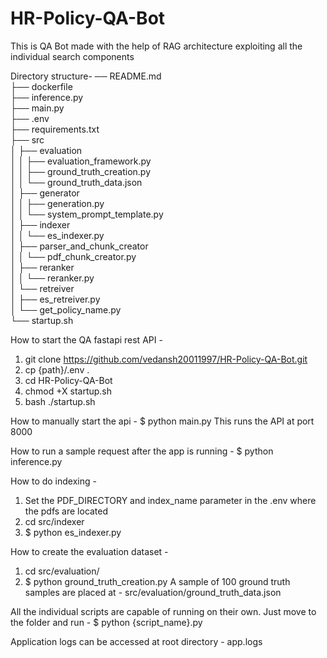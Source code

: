 # HR-Policy-QA-Bot
This is QA Bot made with the help of RAG architecture exploiting all the individual search components

Directory structure-
── README.md <br>
├── dockerfile <br>
├── inference.py <br>
├── main.py <br>
├── .env <br>
├── requirements.txt <br>
├── src <br>
│   ├── evaluation <br>
│   │   ├── evaluation_framework.py <br>
│   │   ├── ground_truth_creation.py <br>
│   │   └── ground_truth_data.json <br>
│   ├── generator <br>
│   │   ├── generation.py <br>
│   │   └── system_prompt_template.py <br>
│   ├── indexer <br>
│   │   └── es_indexer.py <br>
│   ├── parser_and_chunk_creator <br>
│   │   └── pdf_chunk_creator.py <br>
│   ├── reranker <br>
│   │   └── reranker.py <br>
│   └── retreiver <br>
│       ├── es_retreiver.py <br>
│       └── get_policy_name.py <br>
└── startup.sh <br>

How to start the QA fastapi rest API - 
1. git clone https://github.com/vedansh20011997/HR-Policy-QA-Bot.git
2. cp {path}/.env .
2. cd HR-Policy-QA-Bot
3. chmod +X startup.sh
4. bash ./startup.sh

How to manually start the api - 
$ python main.py
This runs the API at port 8000

How to run a sample request after the app is running - 
$ python inference.py

How to do indexing - 
1. Set the PDF_DIRECTORY and index_name parameter in the .env where the pdfs are located
2. cd src/indexer
3. $ python es_indexer.py

How to create the evaluation dataset - 
1. cd src/evaluation/
2. $ python ground_truth_creation.py
A sample of 100 ground truth samples are placed at - src/evaluation/ground_truth_data.json

All the individual scripts are capable of running on their own. 
Just move to the folder and run - 
$ python {script_name}.py

Application logs can be accessed at root directory - app.logs
